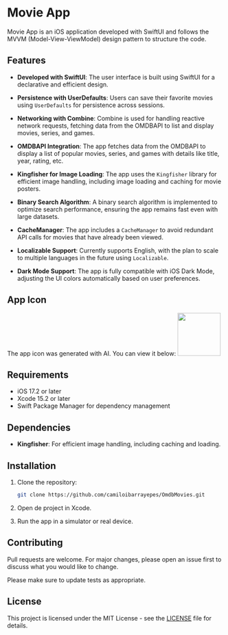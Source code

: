 # Movie App

Movie App is an iOS application developed with SwiftUI and follows the MVVM (Model-View-ViewModel) design pattern to structure the code.

## Features

- **Developed with SwiftUI**: The user interface is built using SwiftUI for a declarative and efficient design.
  
- **Persistence with UserDefaults**: Users can save their favorite movies using `UserDefaults` for persistence across sessions.

- **Networking with Combine**: Combine is used for handling reactive network requests, fetching data from the OMDBAPI to list and display movies, series, and games.

- **OMDBAPI Integration**: The app fetches data from the OMDBAPI to display a list of popular movies, series, and games with details like title, year, rating, etc.

- **Kingfisher for Image Loading**: The app uses the `Kingfisher` library for efficient image handling, including image loading and caching for movie posters.

- **Binary Search Algorithm**: A binary search algorithm is implemented to optimize search performance, ensuring the app remains fast even with large datasets.

- **CacheManager**: The app includes a `CacheManager` to avoid redundant API calls for movies that have already been viewed.

- **Localizable Support**: Currently supports English, with the plan to scale to multiple languages in the future using `Localizable`.

- **Dark Mode Support**: The app is fully compatible with iOS Dark Mode, adjusting the UI colors automatically based on user preferences.

## App Icon

The app icon was generated with AI. You can view it below:
<img src="[https://your-image-url.type](https://i.ibb.co/wsVyYvy/Screenshot-2024-12-03-at-10-54-34.png)" width="100" height="100">


## Requirements

- iOS 17.2 or later
- Xcode 15.2 or later
- Swift Package Manager for dependency management

## Dependencies

- **Kingfisher**: For efficient image handling, including caching and loading.

## Installation

1. Clone the repository:

   ```bash
   git clone https://github.com/camiloibarrayepes/OmdbMovies.git
   ```

2. Open de project in Xcode.

3. Run the app in a simulator or real device.

## Contributing

Pull requests are welcome. For major changes, please open an issue first to discuss what you would like to change.

Please make sure to update tests as appropriate.

## License

This project is licensed under the MIT License - see the [LICENSE](LICENSE) file for details.

